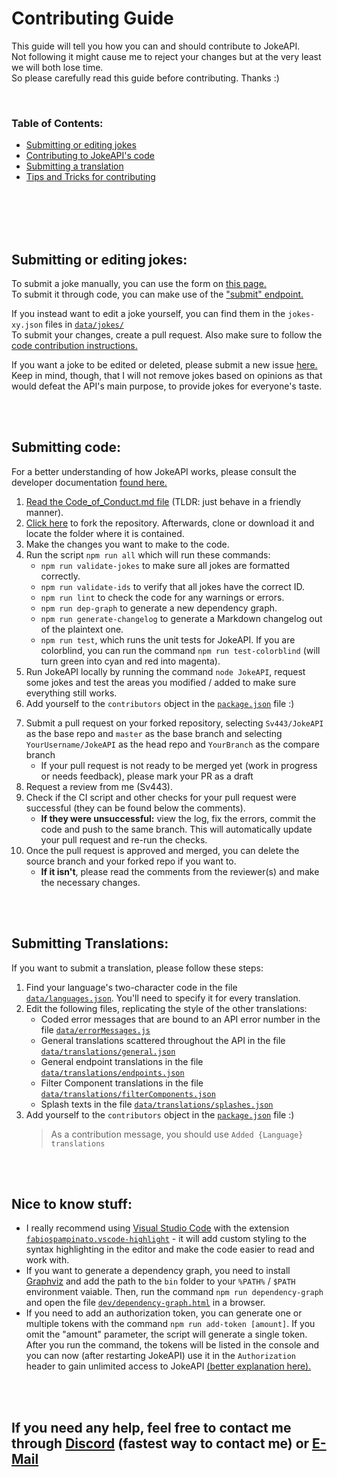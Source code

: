 # Contributing Guide

This guide will tell you how you can and should contribute to JokeAPI.  
Not following it might cause me to reject your changes but at the very least we will both lose time.  
So please carefully read this guide before contributing. Thanks :)

<br>

### Table of Contents:

-   [Submitting or editing jokes](#submitting-or-editing-jokes)
-   [Contributing to JokeAPI's code](#submitting-code)
-   [Submitting a translation](#submitting-translations)
-   [Tips and Tricks for contributing](#other-nice-to-know-stuff)

<br><br><br><br>

## Submitting or editing jokes:

To submit a joke manually, you can use the form on [this page.](https://v2.jokeapi.dev/#submit)  
To submit it through code, you can make use of the ["submit" endpoint.](https://v2.jokeapi.dev/#submit-endpoint)

If you instead want to edit a joke yourself, you can find them in the `jokes-xy.json` files in [`data/jokes/`](../data/jokes/)  
To submit your changes, create a pull request. Also make sure to follow the [code contribution instructions.](#submitting-code)

If you want a joke to be edited or deleted, please submit a new issue [here.](https://github.com/Sv443/JokeAPI/issues/new?assignees=Sv443&labels=reported+joke&template=3_report_a_joke.md&title=)  
Keep in mind, though, that I will not remove jokes based on opinions as that would defeat the API's main purpose, to provide jokes for everyone's taste.

<br><br>

## Submitting code:

For a better understanding of how JokeAPI works, please consult the developer documentation [found here.](../dev/docs/home.md#readme)

1. [Read the Code_of_Conduct.md file](./Code_of_Conduct.md) (TLDR: just behave in a friendly manner).
2. [Click here](https://github.com/Sv443/JokeAPI/fork) to fork the repository. Afterwards, clone or download it and locate the folder where it is contained.
3. Make the changes you want to make to the code.
4. Run the script `npm run all` which will run these commands:
    - `npm run validate-jokes` to make sure all jokes are formatted correctly.
    - `npm run validate-ids` to verify that all jokes have the correct ID.
    - `npm run lint` to check the code for any warnings or errors.
    - `npm run dep-graph` to generate a new dependency graph.
    - `npm run generate-changelog` to generate a Markdown changelog out of the plaintext one.
    - `npm run test`, which runs the unit tests for JokeAPI. If you are colorblind, you can run the command `npm run test-colorblind` (will turn green into cyan and red into magenta).
5. Run JokeAPI locally by running the command `node JokeAPI`, request some jokes and test the areas you modified / added to make sure everything still works.
6. Add yourself to the `contributors` object in the [`package.json`](../package.json) file :)
 <!-- - **If it doesn't exist or is empty** please add it using the second format on [this website](https://flaviocopes.com/package-json/#contributors) -->
7. Submit a pull request on your forked repository, selecting `Sv443/JokeAPI` as the base repo and `master` as the base branch and selecting `YourUsername/JokeAPI` as the head repo and `YourBranch` as the compare branch
    - If your pull request is not ready to be merged yet (work in progress or needs feedback), please mark your PR as a draft
8. Request a review from me (Sv443).
9. Check if the CI script and other checks for your pull request were successful (they can be found below the comments).
    - **If they were unsuccessful:** view the log, fix the errors, commit the code and push to the same branch. This will automatically update your pull request and re-run the checks.
10. Once the pull request is approved and merged, you can delete the source branch and your forked repo if you want to.
    - **If it isn't**, please read the comments from the reviewer(s) and make the necessary changes.

<br><br>

## Submitting Translations:

If you want to submit a translation, please follow these steps:

1. Find your language's two-character code in the file [`data/languages.json`](../data/languages.json). You'll need to specify it for every translation.
2. Edit the following files, replicating the style of the other translations:
    - Coded error messages that are bound to an API error number in the file [`data/errorMessages.js`](../data/errorMessages.js)
    - General translations scattered throughout the API in the file [`data/translations/general.json`](../data/translations/general.json)
    - General endpoint translations in the file [`data/translations/endpoints.json`](../data/translations/endpoints.json)
    - Filter Component translations in the file [`data/translations/filterComponents.json`](../data/translations/filterComponents.json)
    - Splash texts in the file [`data/translations/splashes.json`](../data/translations/splashes.json)
3. Add yourself to the `contributors` object in the [`package.json`](../package.json) file :)
    > As a contribution message, you should use `Added {Language} translations`

<br><br>

## Nice to know stuff:

-   I really recommend using [Visual Studio Code](https://code.visualstudio.com/) with the extension [`fabiospampinato.vscode-highlight`](https://marketplace.visualstudio.com/items?itemName=fabiospampinato.vscode-highlight) - it will add custom styling to the syntax highlighting in the editor and make the code easier to read and work with.
-   If you want to generate a dependency graph, you need to install [Graphviz](https://graphviz.gitlab.io/download/) and add the path to the `bin` folder to your `%PATH%` / `$PATH` environment vaiable. Then, run the command `npm run dependency-graph` and open the file [`dev/dependency-graph.html`](../dev/dependency-graph.html) in a browser.
-   If you need to add an authorization token, you can generate one or multiple tokens with the command `npm run add-token [amount]`. If you omit the "amount" parameter, the script will generate a single token. After you run the command, the tokens will be listed in the console and you can now (after restarting JokeAPI) use it in the `Authorization` header to gain unlimited access to JokeAPI [(better explanation here).](https://jokeapi.dev/#api-tokens)

<br><br>

## If you need any help, feel free to contact me through [Discord](https://dc.sv443.net) (fastest way to contact me) or [E-Mail](mailto:contact@sv443.net?subject=Questions%20about%20contributing%20to%20JokeAPI)
